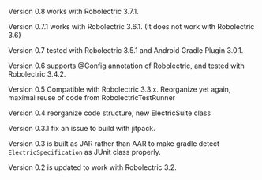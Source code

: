 Version 0.8 works with Robolectric 3.7.1.

Version 0.7.1 works with Robolectric 3.6.1. (It does not work with Robolectric 3.6)

Version 0.7 tested with Robolectric 3.5.1 and Android Gradle Plugin 3.0.1. 

Version 0.6 supports @Config annotation of Robolectric, and tested with Robolectric 3.4.2.

Version 0.5 Compatible with Robolectric 3.3.x. Reorganize yet again, maximal reuse of code from RobolectricTestRunner

Version 0.4 reorganize code structure, new ElectricSuite class

Version 0.3.1 fix an issue to build with jitpack.

Version 0.3 is built as JAR rather than AAR to make gradle detect `ElectricSpecification` as JUnit class properly.

Version 0.2 is updated to work with Robolectric 3.2.
